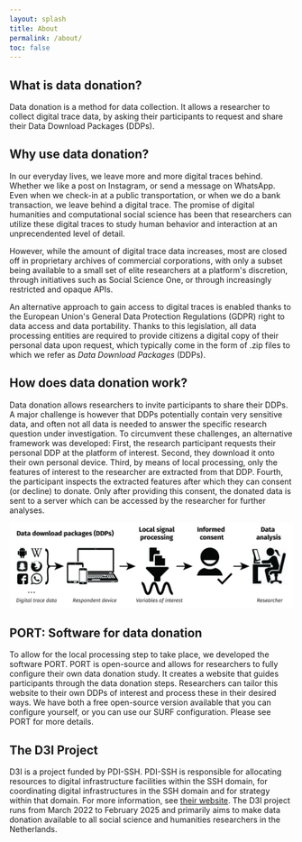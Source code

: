 ```yaml
---
layout: splash
title: About
permalink: /about/
toc: false
---
```


## What is data donation?

Data donation is a method for data collection. It allows a researcher to collect digital trace data, by asking their participants to request and share their Data Download Packages (DDPs).

## Why use data donation?

In our everyday lives, we leave more and more digital traces behind. Whether we like a post on Instagram, or send a message on WhatsApp. Even when we check-in at a public transportation, or when we do a bank transaction, we leave behind a digital trace. The promise of digital humanities and computational social science has been that researchers can utilize these digital traces to study human behavior and interaction at an unprecendented level of detail.

However, while the amount of digital trace data increases, most are closed off in proprietary archives of commercial corporations, with only a subset being available to a small set of elite researchers at a platform's discretion, through initiatives such as Social Science One, or through increasingly restricted and opaque APIs.

An alternative approach to gain access to digital traces is enabled thanks to the European Union's General Data Protection Regulations (GDPR) right to data access and data portability. Thanks to this legislation, all data processing entities are required to provide citizens a digital copy of their personal data upon request, which typically come in the form of .zip files to which we refer as *Data Download Packages* (DDPs).

## How does data donation work?

Data donation allows researchers to invite participants to share their DDPs. A major challenge is however that DDPs potentially contain very sensitive data, and often not all data is needed to answer the specific research question under investigation. To circumvent these challenges, an alternative framework was developed: First, the research participant requests their personal DDP at the platform of interest. Second, they download it onto their own personal device. Third, by means of local processing, only the features of interest to the researcher are extracted from that DDP. Fourth, the participant inspects the extracted features after which they can consent (or decline) to donate. Only after providing this consent, the donated data is sent to a server which can be accessed by the researcher for further analyses.

![Figure 1: An overview of the data donation workflow](/assets/images/about/figure_workflow.jpg)

## PORT: Software for data donation

To allow for the local processing step to take place, we developed the software PORT. PORT is open-source and allows for researchers to fully configure their own data donation study. It creates a website that guides participants through the data donation steps. Researchers can tailor this website to their own DDPs of interest and process these in their desired ways. We have both a free open-source version available that you can configure yourself, or you can use our SURF configuration. Please see PORT for more details. 

## The D3I Project

D3I is a project funded by PDI-SSH. PDI-SSH is responsible for allocating resources to digital infrastructure facilities within the SSH domain, for coordinating digital infrastructures in the SSH domain and for strategy within that domain. For more information, see [their website](https://pdi-ssh.nl/en/). The D3I project runs from March 2022 to February 2025 and primarily aims to make data donation available to all social science and humanities researchers in the Netherlands.




